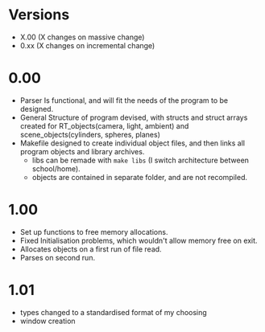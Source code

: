 # Versions
 - X.00 (X changes on massive change)
 - 0.xx (X changes on incremental change)

# 0.00
 - Parser Is functional, and will fit the needs of the program to be designed.
 - General Structure of program devised, with structs and struct arrays created
	for RT_objects(camera, light, ambient) and scene_objects(cylinders, spheres, planes)
 - Makefile designed to create individual object files, and then links all program objects
	and library archives.
	 - libs can be remade with `` make libs `` (I switch architecture between school/home).
	 - objects are contained in separate folder, and are not recompiled.

# 1.00
 - Set up functions to free memory allocations.
 - Fixed Initialisation problems, which wouldn't allow memory free on exit.
 - Allocates objects on a first run of file read.
 - Parses on second run.

# 1.01
 - types changed to a standardised format of my choosing
 - window creation